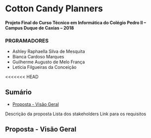 # Cotton Candy Planners

#### Projeto Final do Curso Técnico em Informática do Colégio Pedro II – Campus Duque de Caxias – 2018

### PRGRAMADORES
* Ashley Raphaella Silva de Mesquita
* Bianca Cardoso Marques
* Guilherme Augusto de Melo França
* Letícia Filgueiras da Conceição

<<<<<<< HEAD
## Sumário
- [Proposta - Visão Geral](#proposta---visão-geral)


Descrição da proposta
Lista dos stakeholders
Link para os requisitos



## Proposta - Visão Geral
